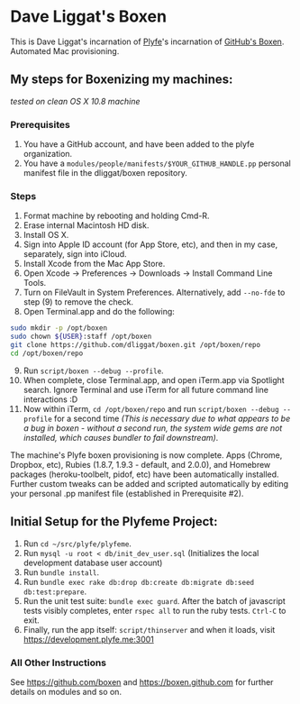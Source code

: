 # Dave Liggat's Boxen

This is Dave Liggat's incarnation of [Plyfe](https://github.com/plyfe/our-boxen)'s incarnation of [GitHub's Boxen](https://boxen.github.com). Automated Mac provisioning.

## My steps for Boxenizing my machines:
*tested on clean OS X 10.8 machine*

### Prerequisites
1. You have a GitHub account, and have been added to the plyfe organization.
2. You have a `modules/people/manifests/$YOUR_GITHUB_HANDLE.pp` personal manifest file in the dliggat/boxen repository.

### Steps
1. Format machine by rebooting and holding Cmd-R.
2. Erase internal Macintosh HD disk.
3. Install OS X.
4. Sign into Apple ID account (for App Store, etc), and then in my case, separately, sign into iCloud.
5. Install Xcode from the Mac App Store.
6. Open Xcode -> Preferences -> Downloads -> Install Command Line Tools.
7. Turn on FileVault in System Preferences. Alternatively, add `--no-fde` to step (9) to remove the check.
8. Open Terminal.app and do the following:
```bash
sudo mkdir -p /opt/boxen
sudo chown ${USER}:staff /opt/boxen
git clone https://github.com/dliggat/boxen.git /opt/boxen/repo
cd /opt/boxen/repo
```

9. Run `script/boxen --debug --profile`.
10. When complete, close Terminal.app, and open iTerm.app via Spotlight search. Ignore Terminal and use iTerm for all future command line interactions :D
11. Now within iTerm, `cd /opt/boxen/repo` and run `script/boxen --debug --profile` for a second time *(This is necessary due to what appears to be a bug in boxen - without a second run, the system wide gems are not installed, which causes bundler to fail downstream)*.

The machine's Plyfe boxen provisioning is now complete. Apps (Chrome, Dropbox, etc), Rubies (1.8.7, 1.9.3 - default, and 2.0.0), and Homebrew packages (heroku-toolbelt, pidof, etc) have been automatically installed. Further custom tweaks can be added and scripted automatically by editing your personal .pp manifest file (established in Prerequisite #2).

## Initial Setup for the Plyfeme Project:
1. Run `cd ~/src/plyfe/plyfeme`.
2. Run `mysql -u root < db/init_dev_user.sql` (Initializes the local development database user account)
3. Run `bundle install`.
4. Run `bundle exec rake db:drop db:create db:migrate db:seed db:test:prepare`.
5. Run the unit test suite: `bundle exec guard`. After the batch of javascript tests visibly completes, enter `rspec all` to run the ruby tests. `Ctrl-C` to exit.
6. Finally, run the app itself: `script/thinserver` and when it loads, visit https://development.plyfe.me:3001

### All Other Instructions

See https://github.com/boxen and https://boxen.github.com for further details on modules and so on.
